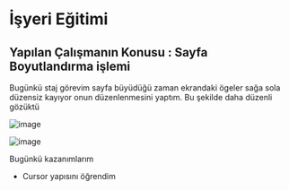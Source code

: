 # İşyeri Eğitimi


## Yapılan Çalışmanın Konusu :   Sayfa Boyutlandırma işlemi

Bugünkü staj görevim sayfa büyüdüğü zaman ekrandaki ögeler sağa sola düzensiz kayıyor onun düzenlenmesini yaptım.
Bu şekilde daha düzenli gözüktü


![image](https://user-images.githubusercontent.com/65457096/233003027-e0d97112-bf4f-4cc6-a575-a5996fa780d0.png)


![image](https://user-images.githubusercontent.com/65457096/233003044-c545ac5a-09a1-484d-945c-0a9497c2f25e.png)



 




 


Bugünkü kazanımlarım
-	Cursor yapısını öğrendim

















































 	







 





